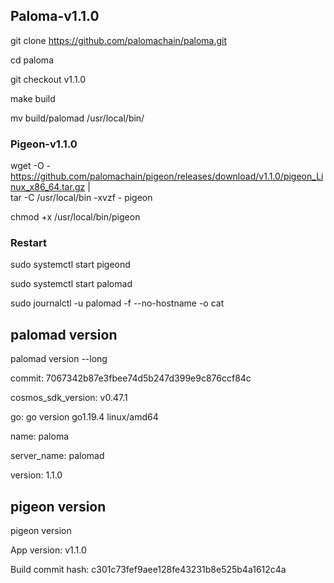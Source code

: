 ## Paloma-v1.1.0

git clone https://github.com/palomachain/paloma.git

cd paloma

git checkout v1.1.0

make build

mv build/palomad /usr/local/bin/


### Pigeon-v1.1.0

wget -O - https://github.com/palomachain/pigeon/releases/download/v1.1.0/pigeon_Linux_x86_64.tar.gz | \
tar -C /usr/local/bin -xvzf - pigeon

chmod +x /usr/local/bin/pigeon



### Restart
sudo systemctl start pigeond

sudo systemctl start palomad

sudo journalctl -u palomad -f --no-hostname -o cat



## palomad version

palomad version --long

commit: 7067342b87e3fbee74d5b247d399e9c876ccf84c

cosmos_sdk_version: v0.47.1

go: go version go1.19.4 linux/amd64

name: paloma

server_name: palomad

version: 1.1.0



## pigeon version

pigeon version

App version: v1.1.0

Build commit hash: c301c73fef9aee128fe43231b8e525b4a1612c4a
